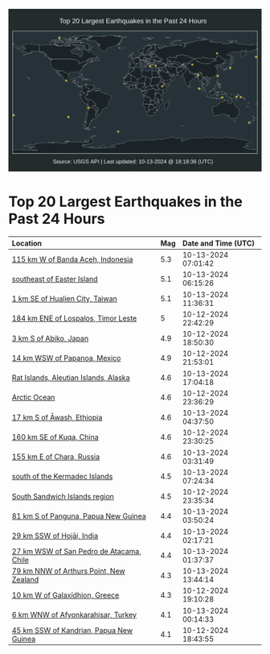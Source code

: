 ![Map](./map.png)

# Top 20 Largest Earthquakes in the Past 24 Hours

| Location | Mag | Date and Time (UTC) |
|:---|:---|:---|
| [115 km W of Banda Aceh, Indonesia](https://earthquake.usgs.gov/earthquakes/eventpage/us6000nyee) | 5.3 | 10-13-2024 07:01:42 |
| [southeast of Easter Island](https://earthquake.usgs.gov/earthquakes/eventpage/us6000nye7) | 5.1 | 10-13-2024 06:15:26 |
| [1 km SE of Hualien City, Taiwan](https://earthquake.usgs.gov/earthquakes/eventpage/us6000nyf8) | 5.1 | 10-13-2024 11:36:31 |
| [184 km ENE of Lospalos, Timor Leste](https://earthquake.usgs.gov/earthquakes/eventpage/us6000nycb) | 5 | 10-12-2024 22:42:29 |
| [3 km S of Abiko, Japan](https://earthquake.usgs.gov/earthquakes/eventpage/us6000nybc) | 4.9 | 10-12-2024 18:50:30 |
| [14 km WSW of Papanoa, Mexico](https://earthquake.usgs.gov/earthquakes/eventpage/us6000nyc2) | 4.9 | 10-12-2024 21:53:01 |
| [Rat Islands, Aleutian Islands, Alaska](https://earthquake.usgs.gov/earthquakes/eventpage/us6000nygi) | 4.6 | 10-13-2024 17:04:18 |
| [Arctic Ocean](https://earthquake.usgs.gov/earthquakes/eventpage/us6000nycn) | 4.6 | 10-12-2024 23:36:29 |
| [17 km S of Āwash, Ethiopia](https://earthquake.usgs.gov/earthquakes/eventpage/us6000nyds) | 4.6 | 10-13-2024 04:37:50 |
| [160 km SE of Kuqa, China](https://earthquake.usgs.gov/earthquakes/eventpage/us6000nycl) | 4.6 | 10-12-2024 23:30:25 |
| [155 km E of Chara, Russia](https://earthquake.usgs.gov/earthquakes/eventpage/us6000nydn) | 4.6 | 10-13-2024 03:31:49 |
| [south of the Kermadec Islands](https://earthquake.usgs.gov/earthquakes/eventpage/us6000nyej) | 4.5 | 10-13-2024 07:24:34 |
| [South Sandwich Islands region](https://earthquake.usgs.gov/earthquakes/eventpage/us6000nycp) | 4.5 | 10-12-2024 23:35:34 |
| [81 km S of Panguna, Papua New Guinea](https://earthquake.usgs.gov/earthquakes/eventpage/us6000nydp) | 4.4 | 10-13-2024 03:50:24 |
| [29 km SSW of Hojāi, India](https://earthquake.usgs.gov/earthquakes/eventpage/us6000nyde) | 4.4 | 10-13-2024 02:17:21 |
| [27 km WSW of San Pedro de Atacama, Chile](https://earthquake.usgs.gov/earthquakes/eventpage/us6000nyd5) | 4.4 | 10-13-2024 01:37:37 |
| [79 km NNW of Arthurs Point, New Zealand](https://earthquake.usgs.gov/earthquakes/eventpage/us6000nyfq) | 4.3 | 10-13-2024 13:44:14 |
| [10 km W of Galaxídhion, Greece](https://earthquake.usgs.gov/earthquakes/eventpage/us6000nybg) | 4.3 | 10-12-2024 19:10:28 |
| [6 km WNW of Afyonkarahisar, Turkey](https://earthquake.usgs.gov/earthquakes/eventpage/us6000nycr) | 4.1 | 10-13-2024 00:14:33 |
| [45 km SSW of Kandrian, Papua New Guinea](https://earthquake.usgs.gov/earthquakes/eventpage/us6000nyba) | 4.1 | 10-12-2024 18:43:55 |
